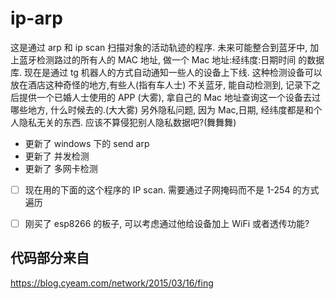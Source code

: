 # ip-arp

这是通过 arp 和 ip scan 扫描对象的活动轨迹的程序. 未来可能整合到蓝牙中, 加上蓝牙检测路过的所有人的 MAC 地址, 做一个 Mac 地址:经纬度:日期时间 的数据库. 现在是通过 tg 机器人的方式自动通知一些人的设备上下线. 这种检测设备可以放在酒店这种奇怪的地方,有些人(指有车人士) 不关蓝牙, 能自动检测到, 记录下之后提供一个已婚人士使用的 APP (大雾), 拿自己的 Mac 地址查询这一个设备去过哪些地方, 什么时候去的.(大大雾) 
另外隐私问题, 因为 Mac,日期, 经纬度都是和个人隐私无关的东西. 应该不算侵犯别人隐私数据吧?(舞舞舞)

- 更新了 windows 下的 send arp 
- 更新了 并发检测
- 更新了 多网卡检测

- [ ] 现在用的下面的这个程序的 IP scan. 需要通过子网掩码而不是 1-254 的方式遍历
- [ ] 刚买了 esp8266 的板子, 可以考虑通过他给设备加上 WiFi 或者透传功能?




## 代码部分来自
https://blog.cyeam.com/network/2015/03/16/fing
